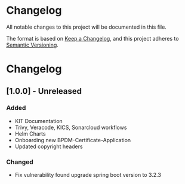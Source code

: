 # Changelog

All notable changes to this project will be documented in this file.

The format is based on [Keep a Changelog](https://keepachangelog.com/en/1.0.0/),
and this project adheres to [Semantic Versioning](https://semver.org/spec/v2.0.0.html).


# Changelog

## [1.0.0] - Unreleased

### Added

- KIT Documentation 
- Trivy, Veracode, KICS, Sonarcloud workflows 
- Helm Charts
- Onboarding new BPDM-Certificate-Application
- Updated copyright headers

### Changed

- Fix vulnerability found upgrade spring boot version to 3.2.3
